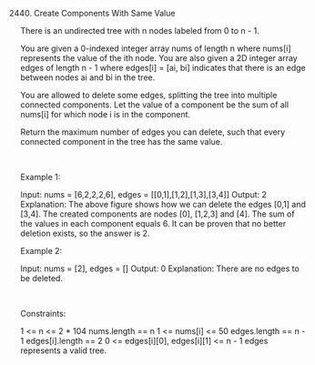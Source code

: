 2440. Create Components With Same Value

There is an undirected tree with n nodes labeled from 0 to n - 1.

You are given a 0-indexed integer array nums of length n where nums[i] represents the value of the ith node. You are also given a 2D integer array edges of length n - 1 where edges[i] = [ai, bi] indicates that there is an edge between nodes ai and bi in the tree.

You are allowed to delete some edges, splitting the tree into multiple connected components. Let the value of a component be the sum of all nums[i] for which node i is in the component.

Return the maximum number of edges you can delete, such that every connected component in the tree has the same value.

 

Example 1:

Input: nums = [6,2,2,2,6], edges = [[0,1],[1,2],[1,3],[3,4]] 
Output: 2 
Explanation: The above figure shows how we can delete the edges [0,1] and [3,4]. The created components are nodes [0], [1,2,3] and [4]. The sum of the values in each component equals 6. It can be proven that no better deletion exists, so the answer is 2.


Example 2:

Input: nums = [2], edges = []
Output: 0
Explanation: There are no edges to be deleted.


 

Constraints:

1 <= n <= 2 * 104
nums.length == n
1 <= nums[i] <= 50
edges.length == n - 1
edges[i].length == 2
0 <= edges[i][0], edges[i][1] <= n - 1
edges represents a valid tree.